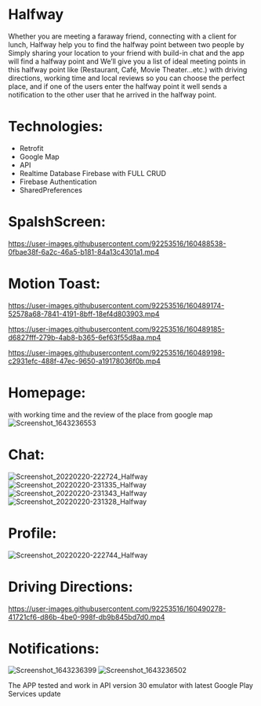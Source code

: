 # Halfway
Whether you are meeting a faraway friend, connecting with a client for lunch, Halfway help you to find the halfway point between two people by Simply sharing your location to your friend with build-in chat and the app will find a halfway point and We’ll give you a list of ideal meeting points in this halfway point like (Restaurant, Café, Movie Theater...etc.) with driving directions, working time and local reviews so you can choose the perfect place, and if one of the users enter the halfway point it well sends a notification to the other user that he arrived in the halfway point.
# Technologies:
- Retrofit
- Google Map
- API
- Realtime Database Firebase with FULL CRUD
- Firebase Authentication
- SharedPreferences
# SpalshScreen:


https://user-images.githubusercontent.com/92253516/160488538-0fbae38f-6a2c-46a5-b181-84a13c4301a1.mp4

# Motion Toast:


https://user-images.githubusercontent.com/92253516/160489174-52578a68-7841-4191-8bff-18ef4d803903.mp4



https://user-images.githubusercontent.com/92253516/160489185-d6827fff-279b-4ab8-b365-6ef63f55d8aa.mp4



https://user-images.githubusercontent.com/92253516/160489198-c2931efc-488f-47ec-9650-a19178036f0b.mp4

# Homepage:
with working time and the review of the place from google map
![Screenshot_1643236553](https://user-images.githubusercontent.com/92253516/160491794-1f25baa8-7f80-4398-af58-302de80ea124.png)

# Chat:
![Screenshot_20220220-222724_Halfway](https://user-images.githubusercontent.com/92253516/160490789-a8fa429a-6103-4203-abb3-eb671f9467ad.jpg)
![Screenshot_20220220-231335_Halfway](https://user-images.githubusercontent.com/92253516/160490825-3947c801-cc86-4088-a525-8973d319db7c.jpg)
![Screenshot_20220220-231343_Halfway](https://user-images.githubusercontent.com/92253516/160490835-c4f1e288-03db-41f4-a93c-fa6118334c73.jpg)
![Screenshot_20220220-231328_Halfway](https://user-images.githubusercontent.com/92253516/160490901-7cf3d967-d606-4527-937a-f23ffdb3b87f.jpg)

# Profile:
![Screenshot_20220220-222744_Halfway](https://user-images.githubusercontent.com/92253516/160492308-12fdbaa4-c7a2-4474-a42e-249070af4249.jpg)



# Driving Directions:


https://user-images.githubusercontent.com/92253516/160490278-41721cf6-d86b-4be0-998f-db9b845bd7d0.mp4




# Notifications:
![Screenshot_1643236399](https://user-images.githubusercontent.com/92253516/160491074-4f0bcf5c-3d07-4657-b466-1c46b3685bb4.png)
![Screenshot_1643236502](https://user-images.githubusercontent.com/92253516/160491079-5873a653-99b2-46e6-b8bb-af95ed18db1c.png)




The APP tested and work in API version 30 emulator with latest Google Play Services update
